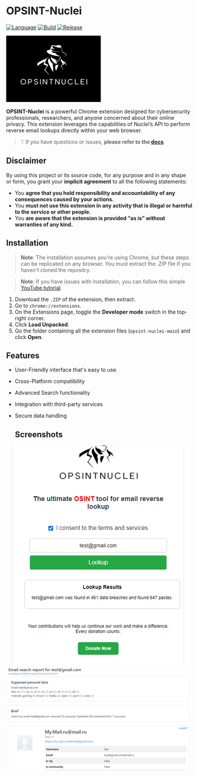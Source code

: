 # OPSINT-Nuclei

[![Language](https://img.shields.io/badge/madewith-javascript-yellow%3Fstyle%3Dflat%26labelColor%3Dblack)](https://javascript.com)
[![Build](https://img.shields.io/github/actions/workflow/status/Tyrrrz/DiscordChatExporter/main.yml?branch=master)](https://x.com)
[![Release](https://img.shields.io/badge/release-v1.0.1-green%3Fstyle%3Dflat%26labelColor%3Dgrey)](https://github.com/techtoona/opsint-nuclei/releases/)

<p align="left">
    <img src="favicon.png" alt="Icon" />
</p>

**OPSINT-Nuclei** is a powerful Chrome extension designed for cybersecurity professionals, researchers, and anyone concerned about their online privacy. This extension leverages the capabilities of Nuclei’s API to perform reverse email lookups directly within your web browser.

> ❔ If you have questions or issues, **please refer to the [docs](.docs)**.

## Disclaimer

By using this project or its source code, for any purpose and in any shape or form, you grant your **implicit agreement** to all the following statements:

- You **agree that you hold responsibility and accountability of any consequences caused by your actions.**
- You **must not use this extension in any activity that is illegal or harmful to the service or other people.**
- You **are aware that the extension is provided “as is” without warranties of any kind.**

## Installation
> **Note**:
> The installation assumes you're using Chrome, but these steps can be replicated on any browser.
> You must extract the .ZIP file if you haven't cloned the repositry.

> **Note**:
> If you have issues with installation, you can follow this simple [YouTube tutorial](https://www.youtube.com/watch?v=oswjtLwCUqg).

1. Download the `.ZIP` of the extension, then extract.
1. Go to `chrome://extensions`.
2. On the Extensions page, toggle the **Developer mode** switch in the top-right corner.
3. Click **Load Unpacked**.
4. Go the folder containing all the extension files (`opsint-nuclei-main`) and click **Open**.

## Features

- User-Friendly interface that's easy to use.
- Cross-Platform compatibility
- Advanced Search functionality
- Integration with third-party services
- Secure data handling

  ## Screenshots
![search output](.assets/search.png)
![result](.assets/results.png)
